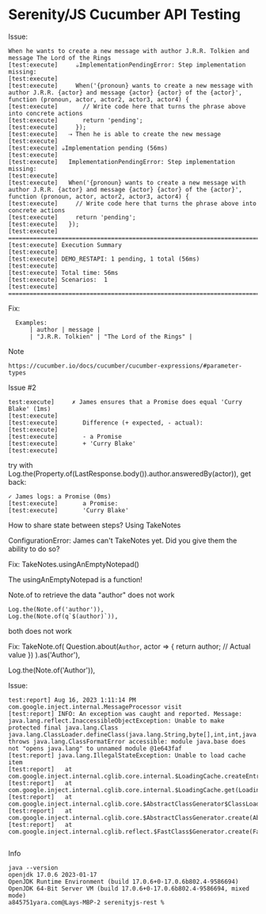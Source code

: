 # Serenity/JS Cucumber API Testing

Issue:
```
When he wants to create a new message with author J.R.R. Tolkien and message The Lord of the Rings
[test:execute]     ☕ImplementationPendingError: Step implementation missing:
[test:execute] 
[test:execute]     When('{pronoun} wants to create a new message with author J.R.R. {actor} and message {actor} {actor} of the {actor}', function (pronoun, actor, actor2, actor3, actor4) {
[test:execute]       // Write code here that turns the phrase above into concrete actions
[test:execute]       return 'pending';
[test:execute]     });
[test:execute]   ⇢ Then he is able to create the new message
[test:execute] 
[test:execute] ☕Implementation pending (56ms)
[test:execute] 
[test:execute]   ImplementationPendingError: Step implementation missing:
[test:execute] 
[test:execute]   When('{pronoun} wants to create a new message with author J.R.R. {actor} and message {actor} {actor} of the {actor}', function (pronoun, actor, actor2, actor3, actor4) {
[test:execute]     // Write code here that turns the phrase above into concrete actions
[test:execute]     return 'pending';
[test:execute]   });
[test:execute] ================================================================================
[test:execute] Execution Summary
[test:execute] 
[test:execute] DEMO_RESTAPI: 1 pending, 1 total (56ms)
[test:execute] 
[test:execute] Total time: 56ms
[test:execute] Scenarios:  1
[test:execute] ===========================================================================
```

Fix:
```
  Examples:
      | author | message | 
      | "J.R.R. Tolkien" | "The Lord of the Rings" | 

```

Note
```
https://cucumber.io/docs/cucumber/cucumber-expressions/#parameter-types
```

Issue #2
```
test:execute]     ✗ James ensures that a Promise does equal 'Curry Blake' (1ms)
[test:execute] 
[test:execute]       Difference (+ expected, - actual):
[test:execute] 
[test:execute]       - a Promise
[test:execute]       + 'Curry Blake'
[test:execute] 
```

try with 
 Log.the(Property.of(LastResponse.body<MessageDto>()).author.answeredBy(actor)),
 get back:
 ```
 ✓ James logs: a Promise (0ms)
[test:execute]       a Promise:
[test:execute]       'Curry Blake'
```

How to share state between steps?
Using TakeNotes

 ConfigurationError: James can't TakeNotes yet. Did you give them the ability to do so?

  
  Fix: 
  TakeNotes.usingAnEmptyNotepad()

The usingAnEmptyNotepad is a function!

Note.of to retrieve the data "author" does not work
```
Log.the(Note.of('author')),
Log.the(Note.of(q`$(author)`)), 
```  
both does not work

Fix:
  TakeNote.of(
        Question.about<string>(`Author`, actor => {
          return author; // Actual value
        })
      ).as('Author'),


  Log.the(Note.of('Author')),


  Issue:
  ```
  test:report] Aug 16, 2023 1:11:14 PM com.google.inject.internal.MessageProcessor visit
[test:report] INFO: An exception was caught and reported. Message: java.lang.reflect.InaccessibleObjectException: Unable to make protected final java.lang.Class java.lang.ClassLoader.defineClass(java.lang.String,byte[],int,int,java.security.ProtectionDomain) throws java.lang.ClassFormatError accessible: module java.base does not "opens java.lang" to unnamed module @1e643faf
[test:report] java.lang.IllegalStateException: Unable to load cache item
[test:report]   at com.google.inject.internal.cglib.core.internal.$LoadingCache.createEntry(LoadingCache.java:79)
[test:report]   at com.google.inject.internal.cglib.core.internal.$LoadingCache.get(LoadingCache.java:34)
[test:report]   at com.google.inject.internal.cglib.core.$AbstractClassGenerator$ClassLoaderData.get(AbstractClassGenerator.java:119)
[test:report]   at com.google.inject.internal.cglib.core.$AbstractClassGenerator.create(AbstractClassGenerator.java:294)
[test:report]   at com.google.inject.internal.cglib.reflect.$FastClass$Generator.create(FastClass.java:65)


```

Info
```
java --version
openjdk 17.0.6 2023-01-17
OpenJDK Runtime Environment (build 17.0.6+0-17.0.6b802.4-9586694)
OpenJDK 64-Bit Server VM (build 17.0.6+0-17.0.6b802.4-9586694, mixed mode)
a845751yara.com@Lays-MBP-2 serenityjs-rest % 
```
